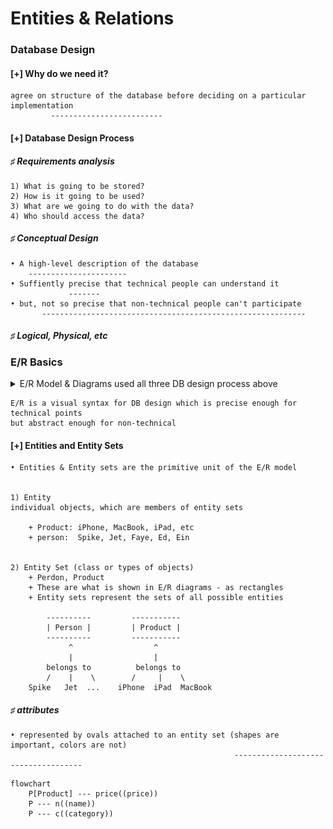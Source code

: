 

# Entities & Relations 

### Database Design

#### [+] Why do we need it?
```
agree on structure of the database before deciding on a particular implementation 
         -------------------------
```
#### [+] Database Design Process 
##### &#x266f; Requirements analysis 
```
1) What is going to be stored?
2) How is it going to be used?
3) What are we going to do with the data?
4) Who should access the data?
```
##### &#x266f; Conceptual Design 
```
• A high-level description of the database 
    ----------------------
• Suffiently precise that technical people can understand it 
             -------
• but, not so precise that non-technical people can't participate 
       -----------------------------------------------------------
```

##### &#x266f; Logical, Physical, etc

### E/R Basics

<details><summary style=font-size:14px>E/R Model & Diagrams used all three DB design process above</summary>
<img src="./pic2/E:R.png" width=600>
</details>

```
E/R is a visual syntax for DB design which is precise enough for technical points
but abstract enough for non-technical
```

#### [+] Entities and Entity Sets
```
• Entities & Entity sets are the primitive unit of the E/R model 


1) Entity
individual objects, which are members of entity sets 

    + Product: iPhone, MacBook, iPad, etc
    + person:  Spike, Jet, Faye, Ed, Ein


2) Entity Set (class or types of objects)
    + Perdon, Product 
    + These are what is shown in E/R diagrams - as rectangles
    + Entity sets represent the sets of all possible entities

        ----------         -----------
        | Person |         | Product |
        ----------         -----------
             ^                  ^
             |                  |
        belongs to          belongs to
        /    |    \        /     |    \
    Spike   Jet  ...    iPhone  iPad  MacBook
```
##### &#x266f; attributes 
```
• represented by ovals attached to an entity set (shapes are important, colors are not)
                                                  ------------------------------------
```
```mermaid 
flowchart
    P[Product] --- price((price))
    P --- n((name))
    P --- c((category))
```


